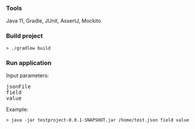 ### Tools
Java 11, Gradle, JUnit, AssertJ, Mockito

### Build project
```
> ./gradlew build
```

### Run application

Input parameters:
<pre>
jsonFile
field
value
</pre>

Example:

```
> java -jar testproject-0.0.1-SNAPSHOT.jar /home/test.json field value
```